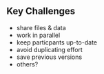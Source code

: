 ---
---

## Key Challenges

+ share files & data
+ work in parallel
+ keep particpants up-to-date
+ avoid duplicating effort
+ save previous versions
+ others?
